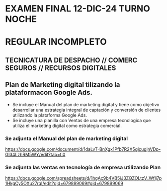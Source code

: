    # EXAMEN FINAL 12-DIC-24 TURNO NOCHE
   # REGULAR INCOMPLETO
   ## TECNICATURA DE DESPACHO // COMERC SEGUROS // RECURSOS DIGITALES
   
   ## Plan de Marketing digital tilizando la plataformacon Google Ads.

   * Se incluye el Manual del plan de marketing digital y tiene como objetivo desarrollar una estrategia integral de captación y conversión de clientes utilizando la plataforma Google Ads.
   * Se incluye una planilla con Ventas de una empresa tecnologica que utiliza el marketing digital como estrategia comercial.
   
   ### Se adjunta el Manual del plan de marketing digital
   https://docs.google.com/document/d/1daLvT-BnXgx1Pfb7R2X5gicugjnVDp-GI34LzhRM5WY/edit?tab=t.0
   
   ### Se adjunta las ventas en tecnología de empresa utilizando Plan
https://docs.google.com/spreadsheets/d/1hgAc9b4VB5iJ3ZQZOLtzV_Wflj7p1HkgCy5OXu27rqI/edit?gid=679899069#gid=679899069
